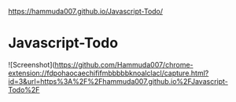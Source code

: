  https://hammuda007.github.io/Javascript-Todo/
# Javascript-Todo
![Screenshot](https://github.com/Hammuda007/chrome-extension://fdpohaocaechififmbbbbbknoalclacl/capture.html?id=3&url=https%3A%2F%2Fhammuda007.github.io%2FJavascript-Todo%2F
